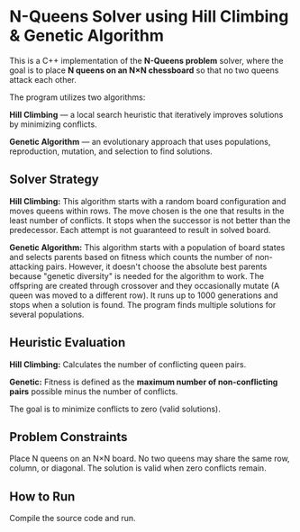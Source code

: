 # N-Queens Solver using Hill Climbing & Genetic Algorithm

This is a C++ implementation of the **N-Queens problem** solver, where the goal is to place **N queens on an N×N chessboard** so that no two queens attack each other.

The program utilizes two algorithms:

**Hill Climbing** — a local search heuristic that iteratively improves solutions by minimizing conflicts.

**Genetic Algorithm** — an evolutionary approach that uses populations, reproduction, mutation, and selection to find solutions.

## Solver Strategy

**Hill Climbing:**
This algorithm starts with a random board configuration and moves queens within rows. The move chosen is the one that results in the least number of conflicts. It stops when the successor is not better than the predecessor. Each attempt is not guaranteed to result in solved board. 

**Genetic Algorithm:**
This algorithm starts with a population of board states and selects parents based on fitness which counts the number of non-attacking pairs. However, it doesn't choose the absolute best parents because "genetic diversity" is needed for the algorithm to work. The offspring are created through crossover and they occasionally mutate (A queen was moved to a different row). It runs up to 1000 generations and stops when a solution is found. The program finds multiple solutions for several populations. 

## Heuristic Evaluation

**Hill Climbing:** Calculates the number of conflicting queen pairs.

**Genetic:** Fitness is defined as the **maximum number of non-conflicting pairs** possible minus the number of conflicts.

The goal is to minimize conflicts to zero (valid solutions).

## Problem Constraints

Place N queens on an N×N board.
No two queens may share the same row, column, or diagonal.
The solution is valid when zero conflicts remain.

## How to Run
Compile the source code and run.

